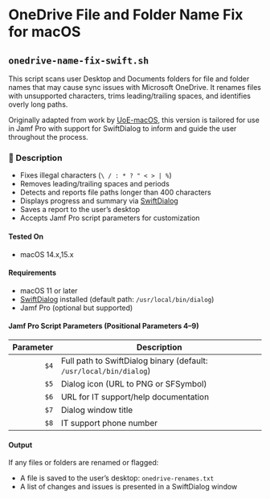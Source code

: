 # OneDrive File and Folder Name Fix for macOS

## `onedrive-name-fix-swift.sh`

This script scans user Desktop and Documents folders for file and folder names that may cause sync issues with Microsoft OneDrive. It renames files with unsupported characters, trims leading/trailing spaces, and identifies overly long paths.

Originally adapted from work by [UoE-macOS](https://github.com/UoE-macOS/jss), this version is tailored for use in Jamf Pro with support for SwiftDialog to inform and guide the user throughout the process.

### 📝 Description

- Fixes illegal characters (`\ / : * ? " < > | %`)
- Removes leading/trailing spaces and periods
- Detects and reports file paths longer than 400 characters
- Displays progress and summary via [SwiftDialog](https://github.com/bartreardon/swiftDialog)
- Saves a report to the user’s desktop
- Accepts Jamf Pro script parameters for customization

#### Tested On
- macOS 	14.x,15.x

#### Requirements

- macOS 11 or later
- [SwiftDialog](https://github.com/bartreardon/swiftDialog) installed (default path: `/usr/local/bin/dialog`)
- Jamf Pro (optional but supported)

#### Jamf Pro Script Parameters (Positional Parameters 4–9)

| Parameter | Description |
|----------:|-------------|
| `$4` | Full path to SwiftDialog binary (default: `/usr/local/bin/dialog`) |
| `$5` | Dialog icon (URL to PNG or SFSymbol) |
| `$6` | URL for IT support/help documentation |
| `$7` | Dialog window title |
| `$8` | IT support phone number |

#### Output

If any files or folders are renamed or flagged:
- A file is saved to the user’s desktop: `onedrive-renames.txt`
- A list of changes and issues is presented in a SwiftDialog window

